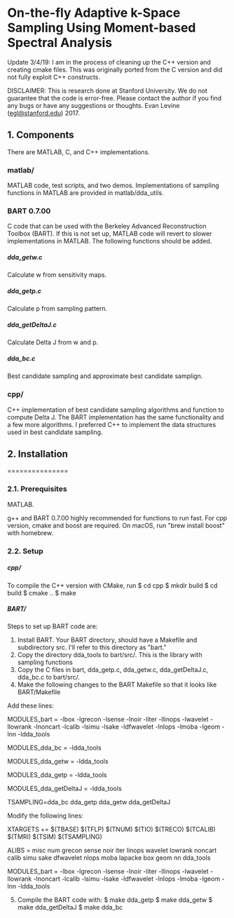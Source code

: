 # On-the-fly Adaptive k-Space Sampling Using Moment-based Spectral Analysis

Update 3/4/19: I am in the process of cleaning up the C++ version and creating cmake files. 
This was originally ported from the C version and did not fully exploit C++ constructs.

DISCLAIMER: This is research done at Stanford University. We do not 
guarantee that the code is error-free. Please contact the author if you 
find any bugs or have any suggestions or thoughts.
Evan Levine (egl@stanford.edu) 2017.

## 1. Components

There are MATLAB, C, and C++ implementations.

### matlab/
MATLAB code, test scripts, and two demos. Implementations of sampling functions
in MATLAB are provided in matlab/dda_utils.

### BART 0.7.00
C code that can be used with the Berkeley Advanced Reconstruction Toolbox (BART).
If this is not set up, MATLAB code will revert to slower implementations in MATLAB. 
The following functions should be added.

##### dda_getw.c
Calculate w from sensitivity maps.

##### dda_getp.c
Calculate p from sampling pattern.

##### dda_getDeltaJ.c
Calculate Delta J from w and p.

##### dda_bc.c
Best candidate sampling and approximate best candidate samplign.

### cpp/
C++ implementation of best candidate sampling algorithms and function to compute Delta J.
The BART implementation has the same functionality and a few more algorithms. I preferred
C++ to implement the data structures used in best candidate sampling.

## 2. Installation
===============

### 2.1. Prerequisites

MATLAB. 

g++ and BART 0.7.00 highly recommended for functions to run fast. 
For cpp version, cmake and boost are required. On macOS, run "brew install boost" with homebrew.

### 2.2. Setup

##### cpp/
To compile the C++ version with CMake, run
$ cd cpp
$ mkdir build
$ cd build
$ cmake ..
$ make

##### BART/

Steps to set up BART code are:

1) Install BART. Your BART directory, should have a Makefile and subdirectory src. 
   I'll refer to this directory as "bart."
2) Copy the directory dda_tools to bart/src/. 
   This is the library with sampling functions
3) Copy the C files in bart, dda_getp.c, dda_getw.c, dda_getDeltaJ.c, dda_bc.c 
   to bart/src/. 
4) Make the following changes to the BART Makefile so that it looks like BART/Makefile

Add these lines:

MODULES_bart = -lbox -lgrecon -lsense -lnoir -liter -llinops -lwavelet -llowrank -lnoncart -lcalib -lsimu -lsake -ldfwavelet -lnlops -lmoba -lgeom -lnn -ldda_tools

MODULES_dda_bc = -ldda_tools 

MODULES_dda_getw = -ldda_tools 

MODULES_dda_getp = -ldda_tools 

MODULES_dda_getDeltaJ = -ldda_tools 

TSAMPLING=dda_bc dda_getp dda_getw dda_getDeltaJ

Modify the following lines:

XTARGETS += $(TBASE) $(TFLP) $(TNUM) $(TIO) $(TRECO) $(TCALIB) $(TMRI) $(TSIM) $(TSAMPLING)

ALIBS = misc num grecon sense noir iter linops wavelet lowrank noncart calib simu sake dfwavelet nlops moba lapacke box geom nn dda_tools

MODULES_bart = -lbox -lgrecon -lsense -lnoir -liter -llinops -lwavelet -llowrank -lnoncart -lcalib -lsimu -lsake -ldfwavelet -lnlops -lmoba -lgeom -lnn -ldda_tools

5) Compile the BART code with:
    $ make dda_getp
    $ make dda_getw
    $ make dda_getDeltaJ
    $ make dda_bc
